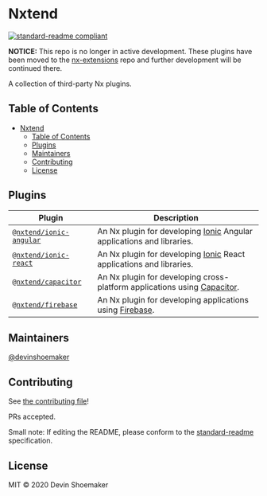 # Nxtend

[![standard-readme compliant](https://img.shields.io/badge/standard--readme-OK-green.svg?style=flat-square)](https://github.com/RichardLitt/standard-readme)

**NOTICE:** This repo is no longer in active development. These plugins have been moved to the [nx-extensions](https://github.com/nxext/nx-extensions) repo and further development will be continued there.

A collection of third-party Nx plugins.

## Table of Contents

- [Nxtend](#nxtend)
  - [Table of Contents](#table-of-contents)
  - [Plugins](#plugins)
  - [Maintainers](#maintainers)
  - [Contributing](#contributing)
  - [License](#license)

## Plugins

| Plugin                                                        | Description                                                                                              |
| ------------------------------------------------------------- | -------------------------------------------------------------------------------------------------------- |
| [`@nxtend/ionic-angular`](./packages/ionic-angular/README.md) | An Nx plugin for developing [Ionic](https://ionicframework.com/docs) Angular applications and libraries. |
| [`@nxtend/ionic-react`](./packages/ionic-react/README.md)     | An Nx plugin for developing [Ionic](https://ionicframework.com/docs) React applications and libraries.   |
| [`@nxtend/capacitor`](./packages/capacitor/README.md)         | An Nx plugin for developing cross-platform applications using [Capacitor](https://capacitorjs.com/docs). |
| [`@nxtend/firebase`](./packages/firebase/README.md)           | An Nx plugin for developing applications using [Firebase](https://firebase.google.com).                  |

## Maintainers

[@devinshoemaker](https://github.com/devinshoemaker)

## Contributing

See [the contributing file](CONTRIBUTING.md)!

PRs accepted.

Small note: If editing the README, please conform to the [standard-readme](https://github.com/RichardLitt/standard-readme) specification.

## License

MIT © 2020 Devin Shoemaker

